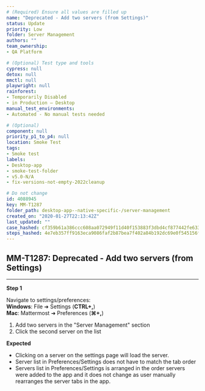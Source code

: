 ```yaml
---
# (Required) Ensure all values are filled up
name: "Deprecated - Add two servers (from Settings)"
status: Update
priority: Low
folder: Server Management
authors: ""
team_ownership: 
- QA Platform

# (Optional) Test type and tools
cypress: null
detox: null
mmctl: null
playwright: null
rainforest: 
- Temporarily Disabled
- in Production — Desktop
manual_test_environments: 
- Automated - No manual tests needed

# (Optional)
component: null
priority_p1_to_p4: null
location: Smoke Test
tags: 
- Smoke test
labels: 
- Desktop-app
- smoke-test-folder
- v5.0-N/A
- fix-versions-not-empty-2022cleanup

# Do not change
id: 4088945
key: MM-T1287
folder_path: desktop-app--native-specific-/server-management
created_on: "2020-01-27T22:13:42Z"
last_updated: ""
case_hashed: cf359b61a386ccc608aa072949f11d40f153883f3dbd4cf877442fe633fd1302cac38b4f997ca7a59b9920a39a86711b
steps_hashed: 4e7eb357ff9163eca9086faf2b87bea7f402a84b192dc69e0f545156fc9a385f6d936db5c071bac5e71a758a95b79790
---
```


## MM-T1287: Deprecated - Add two servers (from Settings)

---

**Step 1**

Navigate to settings/preferences:\
**Windows**: File ➜ Settings (**CTRL+,**)\
**Mac**: Mattermost ➜ Preferences (**⌘+,**)

1. Add two servers in the "Server Management" section
2. Click the second server on the list

**Expected**

- Clicking on a server on the settings page will load the server.
- Server list in Preferences/Settings does not have to match the tab order
- Servers list in Preferences/Settings is arranged in the order servers were added to the app and it does not change as user manually rearranges the server tabs in the app.
